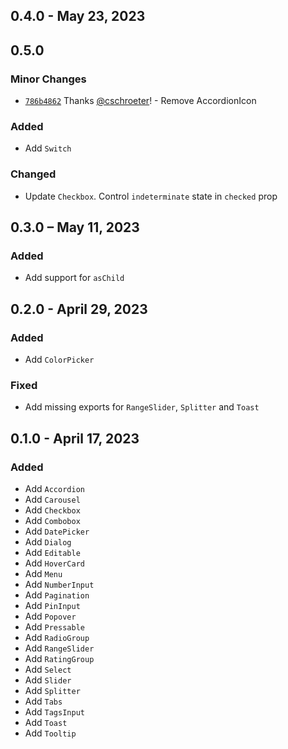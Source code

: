 ## 0.4.0 - May 23, 2023

## 0.5.0

### Minor Changes

- [`786b4862`](https://github.com/chakra-ui/ark/commit/786b486248f165fb17ea6c0ee1c1e05432ebbce8) Thanks [@cschroeter](https://github.com/cschroeter)! - Remove AccordionIcon

### Added

- Add `Switch`

### Changed

- Update `Checkbox`. Control `indeterminate` state in `checked` prop

## 0.3.0 – May 11, 2023

### Added

- Add support for `asChild`

## 0.2.0 - April 29, 2023

### Added

- Add `ColorPicker`

### Fixed

- Add missing exports for `RangeSlider`, `Splitter` and `Toast`

## 0.1.0 - April 17, 2023

### Added

- Add `Accordion`
- Add `Carousel`
- Add `Checkbox`
- Add `Combobox`
- Add `DatePicker`
- Add `Dialog`
- Add `Editable`
- Add `HoverCard`
- Add `Menu`
- Add `NumberInput`
- Add `Pagination`
- Add `PinInput`
- Add `Popover`
- Add `Pressable`
- Add `RadioGroup`
- Add `RangeSlider`
- Add `RatingGroup`
- Add `Select`
- Add `Slider`
- Add `Splitter`
- Add `Tabs`
- Add `TagsInput`
- Add `Toast`
- Add `Tooltip`
